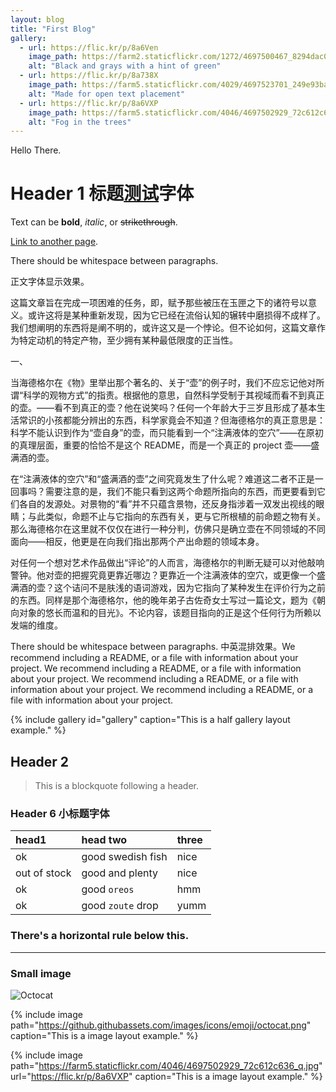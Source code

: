 ```yaml
---
layout: blog
title: "First Blog"
gallery:
  - url: https://flic.kr/p/8a6Ven
    image_path: https://farm2.staticflickr.com/1272/4697500467_8294dac099_q.jpg
    alt: "Black and grays with a hint of green"
  - url: https://flic.kr/p/8a738X
    image_path: https://farm5.staticflickr.com/4029/4697523701_249e93ba23_q.jpg
    alt: "Made for open text placement"
  - url: https://flic.kr/p/8a6VXP
    image_path: https://farm5.staticflickr.com/4046/4697502929_72c612c636_q.jpg
    alt: "Fog in the trees"
---
```


Hello There.

# Header 1 标题[测试](link)字体

Text can be **bold**, _italic_, or ~~strikethrough~~.

[Link to another page](/blogs/blog.html).

There should be whitespace between paragraphs.

正文字体显示效果。

这篇文章旨在完成一项困难的任务，即，赋予那些被压在玉匣之下的诸符号以意义。或许这将是某种重新发现，因为它已经在流俗认知的辗转中磨损得不成样了。我们想阐明的东西将是阐不明的，或许这又是一个悖论。但不论如何，这篇文章作为特定动机的特定产物，至少拥有某种最低限度的正当性。

一、

当海德格尔在《物》里举出那个著名的、关于“壶”的例子时，我们不应忘记他对所谓“科学的观物方式”的指责。根据他的意思，自然科学受制于其视域而看不到真正的壶。——看不到真正的壶？他在说笑吗？任何一个年龄大于三岁且形成了基本生活常识的小孩都能分辨出的东西，科学家竟会不知道？但海德格尔的真正意思是：科学不能认识到作为“壶自身”的壶，而只能看到一个“注满液体的空穴”——在原初的真理层面，重要的恰恰不是这个 README，而是一个真正的 project 壶——盛满酒的壶。

在“注满液体的空穴”和“盛满酒的壶”之间究竟发生了什么呢？难道这二者不正是一回事吗？需要注意的是，我们不能只看到这两个命题所指向的东西，而更要看到它们各自的发源处。对景物的“看”并不只蕴含景物，还反身指涉着一双发出视线的眼睛；与此类似，命题不止与它指向的东西有关，更与它所根植的前命题之物有关。那么海德格尔在这里就不仅仅在进行一种分判，仿佛只是确立壶在不同领域的不同面向——相反，他更是在向我们指出那两个产出命题的领域本身。

对任何一个想对艺术作品做出“评论”的人而言，海德格尔的判断无疑可以对他敲响警钟。他对壶的把握究竟更靠近哪边？更靠近一个注满液体的空穴，或更像一个盛满酒的壶？这个诘问不是肤浅的语词游戏，因为它指向了某种发生在评价行为之前的东西。同样是那个海德格尔，他的晚年弟子古佐奇女士写过一篇论文，题为《朝向对象的悠长而温和的目光》。不论内容，该题目指向的正是这个任何行为所赖以发端的维度。

There should be whitespace between paragraphs. 中英混排效果。We recommend including a README, or a file with information about your project. We recommend including a README, or a file with information about your project. We recommend including a README, or a file with information about your project. We recommend including a README, or a file with information about your project.

{% include gallery id="gallery" caption="This is a half gallery layout example." %}

## Header 2

> This is a blockquote following a header.

### Header 6 小标题字体

| head1        | head two          | three |
|:-------------|:------------------|:------|
| ok           | good swedish fish | nice  |
| out of stock | good and plenty   | nice  |
| ok           | good `oreos`      | hmm   |
| ok           | good `zoute` drop | yumm  |

### There's a horizontal rule below this.

* * *

### Small image

![Octocat](https://github.githubassets.com/images/icons/emoji/octocat.png)

{% include image path="https://github.githubassets.com/images/icons/emoji/octocat.png" caption="This is a image layout example." %}

{% include image path="https://farm5.staticflickr.com/4046/4697502929_72c612c636_q.jpg" url="https://flic.kr/p/8a6VXP" caption="This is a image layout example." %}
